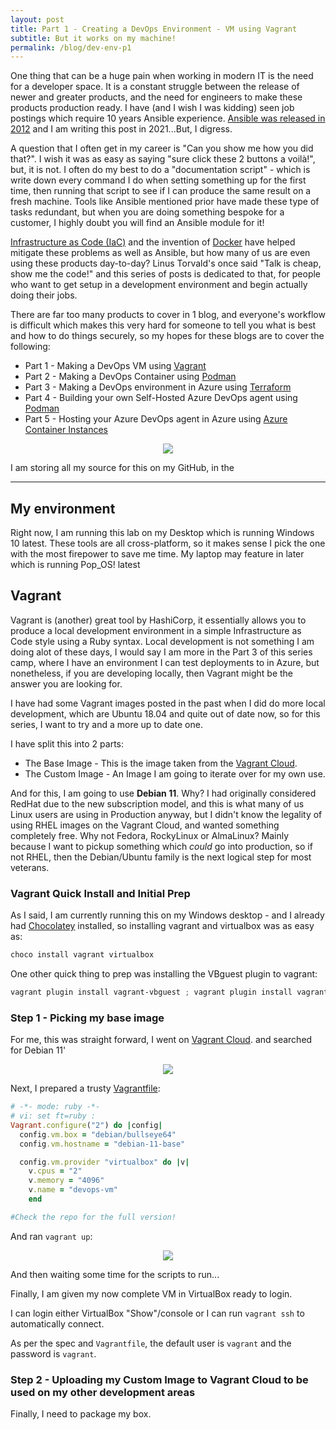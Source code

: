 ```yaml
---
layout: post
title: Part 1 - Creating a DevOps Environment - VM using Vagrant
subtitle: But it works on my machine!
permalink: /blog/dev-env-p1
---
```


One thing that can be a huge pain when working in modern IT is the need for a developer space.  It is a constant struggle between the release of newer and greater products, and the need for engineers to make these products production ready.  I have (and I wish I was kidding) seen job postings which require 10 years Ansible experience. [Ansible was released in 2012](https://en.wikipedia.org/wiki/Ansible_(software)) and I am writing this post in 2021...But, I digress.  

A question that I often get in my career is "Can you show me how you did that?".  I wish it was as easy as saying "sure click these 2 buttons a voilà!", but, it is not. I often do my best to do a "documentation script" - which is write down every command I do when setting something up for the first time, then running that script to see if I can produce the same result on a fresh machine.  Tools like Ansible mentioned prior have made these type of tasks redundant, but when you are doing something bespoke for a customer, I highly doubt you will find an Ansible module for it!

[Infrastructure as Code (IaC)](https://en.wikipedia.org/wiki/Infrastructure_as_code) and the invention of [Docker](https://en.wikipedia.org/wiki/Docker_(software)) have helped mitigate these problems as well as Ansible, but how many of us are even using these products day-to-day?  Linus Torvald's once said "Talk is cheap, show me the code!" and this series of posts is dedicated to that, for people who want to get setup in a development environment and begin actually doing their jobs.

There are far too many products to cover in 1 blog, and everyone's workflow is difficult which makes this very hard for someone to tell you what is best and how to do things securely, so my hopes for these blogs are to cover the following:

- Part 1 - Making a DevOps VM using [Vagrant](https://www.vagrantup.com/)
- Part 2 - Making a DevOps Container using [Podman](https://podman.io/)
- Part 3 - Making a DevOps environment in Azure using [Terraform](https://www.terraform.io/)
- Part 4 - Building your own Self-Hosted Azure DevOps agent using [Podman](https://podman.io/)
- Part 5 - Hosting your Azure DevOps agent in Azure using [Azure Container Instances](https://azure.microsoft.com/en-gb/services/container-instances/#overview)

<p align="center">
    <img src="/assets/memes/meme7.jpg">
</p>

I am storing all my source for this on my GitHub, in the

___

## My environment

Right now, I am running this lab on my Desktop which is running Windows 10 latest.  These tools are all cross-platform, so it makes sense I pick the one with the most firepower to save me time.  My laptop may feature in later which is running Pop_OS! latest

## Vagrant

Vagrant is (another) great tool by HashiCorp, it essentially allows you to produce a local development environment in a simple Infrastructure as Code style using a Ruby syntax.  Local development is not something I am doing alot of these days, I would say I am more in the Part 3 of this series camp, where I have an environment I can test deployments to in Azure, but nonetheless, if you are developing locally, then Vagrant might be the answer you are looking for.

I have had some Vagrant images posted in the past when I did do more local development, which are Ubuntu 18.04 and quite out of date now, so for this series, I want to try and a more up to date one.

I have split this into 2 parts:

- The Base Image - This is the image taken from the [Vagrant Cloud](https://app.vagrantup.com/).
- The Custom Image - An Image I am going to iterate over for my own use.

And for this, I am going to use **Debian 11**.  Why?  I had originally considered RedHat due to the new subscription model, and this is what many of us Linux users are using in Production anyway, but I didn't know the legality of using RHEL images on the Vagrant Cloud, and wanted something completely free.  Why not Fedora, RockyLinux or AlmaLinux? Mainly because I want to pickup something which _could_ go into production, so if not RHEL, then the Debian/Ubuntu family is the next logical step for most veterans.

### Vagrant Quick Install and Initial Prep
As I said, I am currently running this on my Windows desktop - and I already had [Chocolatey](https://chocolatey.org/install) installed, so installing vagrant and virtualbox was as easy as:

```powershell
choco install vagrant virtualbox
```

One other quick thing to prep was installing the VBguest plugin to vagrant:

```powershell
vagrant plugin install vagrant-vbguest ; vagrant plugin install vagrant-disksize
```

### Step 1 - Picking my base image

For me, this was straight forward, I went on [Vagrant Cloud](https://app.vagrantup.com/). and searched for Debian 11'

<p align="center">
    <img src="/assets/img/vagrant-debian-11.png">
</p>

Next, I prepared a trusty [Vagrantfile](https://github.com/craigthackerx/devops-environment/tree/main/VMs/vagrant-base-image-build/Debian11/Vagrantfile):

```ruby
# -*- mode: ruby -*-
# vi: set ft=ruby :
Vagrant.configure("2") do |config|
  config.vm.box = "debian/bullseye64"
  config.vm.hostname = "debian-11-base"

  config.vm.provider "virtualbox" do |v|
    v.cpus = "2"
    v.memory = "4096"
    v.name = "devops-vm"
    end

#Check the repo for the full version!
```

And ran `vagrant up`:

<p align="center">
    <img src="/assets/img/vagrant-up.png">
</p>

And then waiting some time for the scripts to run...

Finally, I am given my now complete VM in VirtualBox ready to login.

I can login either VirtualBox "Show"/console or I can run `vagrant ssh` to automatically connect.

As per the spec and `Vagrantfile`, the default user is `vagrant` and the password is `vagrant`.

### Step 2 - Uploading my Custom Image to Vagrant Cloud to be used on my other development areas

Finally, I need to package my box.